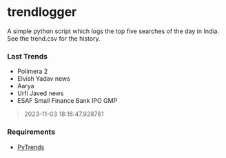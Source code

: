 # trendlogger
A simple python script which logs the top five searches of the day in India.<br>See the trend.csv for the history.<br>

<!-- Last Trends -->
### Last Trends
* Polimera 2
* Elvish Yadav news
* Aarya
* Urfi Javed news
* ESAF Small Finance Bank IPO GMP
> 2023-11-03 18:16:47.928761

<!-- Requirements -->
### Requirements
* [PyTrends](https://github.com/dreyco676/pytrends)
